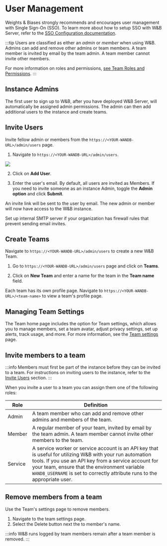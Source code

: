 # User Management
Weights & Biases strongly recommends and encourages user management with Single Sign-On (SSO). To learn more about how to setup SSO with W&B Server, refer to the [SSO Configuration documentation](./sso.md).



:::tip
Users are classified as either an *admin* or *member* when using W&B. Admins can add and remove other admins or team members. A team member is invited by email by the team admin. A team member cannot invite other members. 

For more information on roles and permissions, [see Team Roles and Permissions](../app/features/teams#team-roles-and-permissions). 
:::

## Instance Admins
The first user to sign up to W&B, after you have deployed W&B Server, will automatically be assigned admin permissions. The admin can then add additional users to the instance and create teams.

## Invite Users

Invite fellow admin or members from the `https://<YOUR-WANDB-URL>/admin/users` page.

1.  Navigate to `https://<YOUR-WANDB-URL>/admin/users`.

<!-- ![Screen Shot 2023-01-09 at 10.12.48 PM.png](https://s3-us-west-2.amazonaws.com/secure.notion-static.com/d9be8ae4-be4b-479a-b8b1-48c43e941f29/Screen_Shot_2023-01-09_at_10.12.48_PM.png) -->

![](/images/hosting/invite_users.png)

2. Click on **Add User**.

<!-- ![Screen Shot 2023-01-09 at 10.13.29 PM.png](https://s3-us-west-2.amazonaws.com/secure.notion-static.com/cf4dd778-5185-4503-8653-94388eae2e5b/Screen_Shot_2023-01-09_at_10.13.29_PM.png) -->

3. Enter the user's email. By default, all users are invited as Members. If you need to invite someone as an instance Admin, toggle the **Admin option** and click **Submit**.

<!-- ![Screen Shot 2023-01-09 at 10.16.04 PM.png](https://s3-us-west-2.amazonaws.com/secure.notion-static.com/a1428275-5ae0-4a36-8c1b-99248d7a7584/Screen_Shot_2023-01-09_at_10.16.04_PM.png) -->

An invite link will be sent to the user by email. The new admin or member will now have access to the W&B instance. 

Set up internal SMTP server if your organization has firewall rules that prevent sending email invites. 

<!-- To do: Add this doc -->
<!-- Refer to SMTP configuration documentation for instructions on how to do this. -->

## Create Teams
Navigate to `https://<YOUR-WANDB-URL>/admin/users` to create a new W&B Team.

1. Go to `https://<YOUR-WANDB-URL>/admin/users` page and click on **Teams**.

<!-- ![Screen Shot 2023-01-09 at 10.22.50 PM.png](https://s3-us-west-2.amazonaws.com/secure.notion-static.com/7d59520c-4a00-4596-9e2e-428b1b53c589/Screen_Shot_2023-01-09_at_10.22.50_PM.png) -->

2. Click on **New Team** and enter a name for the team in the **Team name** field. 

<!-- ![Screen Shot 2023-01-09 at 10.25.10 PM.png](https://s3-us-west-2.amazonaws.com/secure.notion-static.com/180f26ae-fa96-4dc4-b421-f9676ff73477/Screen_Shot_2023-01-09_at_10.25.10_PM.png) -->


Each team has its own profile page. Navigate to `https://<YOUR-WANDB-URL>/<team-name>` to view a team's profile page.


<!-- ![Screen Shot 2023-01-09 at 10.29.14 PM.png](https://s3-us-west-2.amazonaws.com/secure.notion-static.com/7dbd7cac-9300-4a48-a67c-a696548b0153/Screen_Shot_2023-01-09_at_10.29.14_PM.png) -->

## Managing Team Settings

The Team home page includes the option for Team settings, which allows you to manage members, set a team avatar, adjust privacy settings, set up alerts, track usage, and more. For more information, see the [Team settings](../app/settings-page/team-settings.md) page.

## Invite members to a team

:::info
Members must first be part of the instance before they can be invited to a team. For instructions on inviting users to the instance, refer to the [Invite Users](#invite-users) section.
:::

When you invite a user to a team you can assign them one of the following roles:

| Role | Definition |
| ----- | ----- |
| Admin | A team member who can add and remove other admins and members of the team.|
| Member| A regular member of your team, invited by email by the team admin. A team member cannot invite other members to the team.|
|Service | A service worker or service account is an API key that is useful for utilizing W&B with your run automation tools. If you use an API key from a service account for your team, ensure that the environment variable `WANDB_USERNAME` is set to correctly attribute runs to the appropriate user.|

<!-- **Admin**: A team member who can add and remove other admins and members of the team.

**Member**: A regular member of your team, invited by email by the team admin. A team member cannot invite other members to the team.

**Service**: A service worker or service account is an API key that is useful for utilizing W&B with your run automation tools. If you use an API key from a service account for your team, ensure that the environment variable `WANDB_USERNAME` is set to correctly attribute runs to the appropriate user. -->

<!-- ![Screen Shot 2023-01-09 at 10.48.49 PM.png](https://s3-us-west-2.amazonaws.com/secure.notion-static.com/2eb67576-e0c5-4951-95ba-7a6fa49a8d68/Screen_Shot_2023-01-09_at_10.48.49_PM.png) -->

## Remove members from a team
Use the Team's settings page to remove members.

1. Navigate to the team settings page.
2. Select the Delete button next the to member's name.

:::info
W&B runs logged by team members remain after a team member is removed.
:::